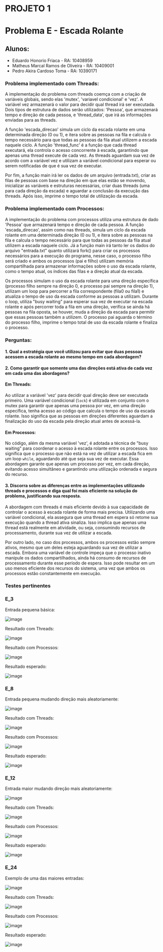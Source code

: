 # PROJETO 1
# Problema E - Escada Rolante

## Alunos:
* Eduardo Honorio Friaca - RA: 10408959
* Matheus Marcal Ramos de Oliveira - RA: 10409001
* Pedro Akira Cardoso Toma - RA: 10390171

### Problema implementado com Threads: 

A implementação do problema com threads coemça com a criação de variáveis globais, sendo elas 'mutex', 'variavel condicional' e 'vez'. A variável vez armazenará o valor para decidir qual thread irá ser executada. Dois tipos de estrutura de dados serão utilizados: 'Pessoa', que armazenará tempo e direção de cada pessoa, e 'thread_data', que irá as informações enviadas para as threads. 

A função 'escada_direcao' simula um ciclo da escada rolante em uma determinada direção (0 ou 1), e itera sobre as pessoas na fila e calcula o tempo necessário para que todas as pessoas da fila atual utilizem a escada naquele ciclo. A função 'thread_func' é a função que cada thread executará, ela controla o acesso concorrente à escada, garantindo que apenas uma thread execute de cada vez. As threads aguardam sua vez de acordo com a variável vez e utilizam a variável condicional para esperar ou serem notificadas de que é sua vez de executar. 

Por fim, a função main irá ler os dados de um arquivo (entrada.txt), criar as filas de pessoas com base na direção em que elas estão se movendo, inicializar as variáveis e estruturas necessárias, criar duas threads (uma para cada direção da escada) e aguardar a conclusão da execução das threads. Após isso, imprime o tempo total de utilização da escada.


### Problema implementado com Processos: 

A implementação do problema com processos utiliza uma estrutura de dado 'Pessoa' que armazenará tempo e direção de cada pessoa. A função 'escada_direcao', assim como nas threads, simula um ciclo da escada rolante em uma determinada direção (0 ou 1), e itera sobre as pessoas na fila e calcula o tempo necessário para que todas as pessoas da fila atual utilizem a escada naquele ciclo. Já a função main irá tanto ler os dados do arquivo "entrada.txt" quanto utilizará fork() para criar os processos necessários para a execução do programa, nesse caso, o processo filho será criado e ambos os processos (pai e filho) utilizam memória compartilhada para armazenar informações sobre o uso da escada rolante, como o tempo atual, os índices das filas e a direção atual da escada.

Os processos simulam o uso da escada rolante para uma direção específica (processo filho sempre na direção 0, e processo pai sempre na direção 1), utilizam um loop para percorrer a fila correspondente (fila0 ou fila1) e atualiza o tempo de uso da escada conforme as pessoas a utilizam. Durante o loop, utiliza "busy waiting" para esperar sua vez de executar na escada rolante e após percorrer toda a fila em uma direção, verifica se ainda há pessoas na fila oposta, se houver, muda a direção da escada para permitir que essas pessoas também a utilizem. O processo pai aguarda o término do processo filho, imprime o tempo total de uso da escada rolante e finaliza o processo.

### Perguntas: 

#### 1. Qual a estratégia que você utilizou para evitar que duas pessoas acessem a escada rolante ao mesmo tempo em cada abordagem?




#### 2. Como garantir que somente uma das direções está ativa de cada vez em cada uma das abordagens?

#### Em Threads:

Ao utilizar a variável 'vez' para decidir qual direção deve ser executada primeiro. Uma variável condicional (`lock`) é utilizada em conjunto com o mutex para garantir que apenas uma pessoa por vez, em uma direção específica, tenha acesso ao código que calcula o tempo de uso da escada rolante. Isso significa que as pessoas em direções diferentes aguardam a finalização do uso da escada pela direção atual antes de acessá-la.

#### Em Processos:

No código, além da mesma variável 'vez', é adotada a técnica de "busy waiting" para coordenar o acesso à escada rolante entre os processos. Isso significa que o processo que não está na vez de utilizar a escada fica em um loop `while`, aguardando até que seja sua vez de executar. Essa abordagem garante que apenas um processo por vez, em cada direção, evitando acesso simultâneo e garantindo uma utilização ordenada e segura do recurso.

#### 3. Discorra sobre as diferenças entre as implementações utilizando threads e processos e diga qual foi mais eficiente na solução do problema, justificando sua resposta.

A abordagem com threads é mais eficiente devido à sua capacidade de controlar o acesso à escada rolante de forma mais precisa. Utilizando uma variável condicional, ela assegura que uma thread em espera só retome sua execução quando a thread ativa sinaliza. Isso implica que apenas uma thread está realmente em atividade, ou seja, consumindo recursos de processamento, durante sua vez de utilizar a escada.

Por outro lado, no caso dos processos, ambos os processos estão sempre ativos, mesmo que um deles esteja aguardando sua vez de utilizar a escada. Embora uma variável de controle impeça que o processo inativo manipule os dados compartilhados, ainda há consumo de recursos de processamento durante esse período de espera. Isso pode resultar em um uso menos eficiente dos recursos do sistema, uma vez que ambos os processos estão constantemente em execução.

### Testes pertinentes

### E_3 
Entrada pequena básica: 

![image](https://github.com/macaaalm/sistemasOperacionais/assets/113950201/c813f6bd-341e-4704-9c3b-acd133546cd7)

Resultado com Threads:

![image](https://github.com/macaaalm/sistemasOperacionais/assets/113950201/d9a04726-4c20-4217-b450-e8639328be0c)

Resultado com Processos:

![image](https://github.com/macaaalm/sistemasOperacionais/assets/113950201/d226ba59-c4aa-455b-9bc0-7fe8d054d98b)

Resultado esperado:

![image](https://github.com/macaaalm/sistemasOperacionais/assets/113950201/b6dfbd49-72ad-4132-9123-76974aa05a61)


### E_8 
Entrada pequena mudando direção mais aleatoriamente: 

![image](https://github.com/macaaalm/sistemasOperacionais/assets/113950201/1e7b738f-c101-4fe2-be3b-b83cef1bbbb0)

Resultado com Threads:

![image](https://github.com/macaaalm/sistemasOperacionais/assets/113950201/b57d25b0-5f38-4e1f-abd5-11c5d7f707c5)

Resultado com Processos:

![image](https://github.com/macaaalm/sistemasOperacionais/assets/113950201/65fb25e2-1f16-4f34-982a-da50bca98eca)

Resultado esperado:

![image](https://github.com/macaaalm/sistemasOperacionais/assets/113950201/c4ca9da5-b25c-4c28-a51d-a97479108a8f)


### E_12 
Entrada maior mudando direção mais aleatoriamente: 

![image](https://github.com/macaaalm/sistemasOperacionais/assets/113950201/78ee8995-308d-4aa2-9556-4ce893bf6e0a)

Resultado com Threads:

![image](https://github.com/macaaalm/sistemasOperacionais/assets/113950201/d3ed835c-8f98-4c35-92bf-6144464e43c5)

Resultado com Processos:

![image](https://github.com/macaaalm/sistemasOperacionais/assets/113950201/68203b3e-e1e5-4126-9366-59b8939188cc)

Resultado esperado:

![image](https://github.com/macaaalm/sistemasOperacionais/assets/113950201/84a8e343-0ce8-4a2a-ac04-3ba5d00e7a0c)


### E_24 
Exemplo de uma das maiores entradas: 

![image](https://github.com/macaaalm/sistemasOperacionais/assets/113950201/f17442bb-0292-4fd1-b8b3-442c66692739)

Resultado com Threads:

![image](https://github.com/macaaalm/sistemasOperacionais/assets/113950201/d5dd5707-87f6-408f-8659-69fcc62a4ad4)

Resultado com Processos:

![image](https://github.com/macaaalm/sistemasOperacionais/assets/113950201/3ad053b0-7add-4d93-b7c9-b334145e48c9)

Resultado esperado:

![image](https://github.com/macaaalm/sistemasOperacionais/assets/113950201/cb9c5295-6874-45ab-a518-166ede54698b)

